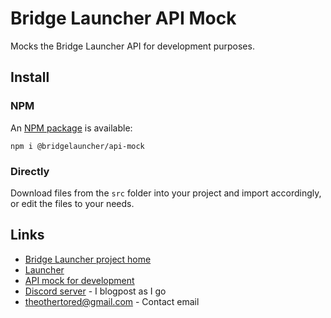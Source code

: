 # Bridge Launcher API Mock

Mocks the Bridge Launcher API for development purposes.

## Install

### NPM

An [NPM package](https://www.npmjs.com/package/@bridgelauncher/api-mock) is available:

```
npm i @bridgelauncher/api-mock
```

### Directly

Download files from the `src` folder into your project and import accordingly, or edit the files to your needs.

## Links

- [Bridge Launcher project home](https://github.com/bridgelauncher)
- [Launcher](https://github.com/bridgelauncher/launcher)
- [API mock for development](https://github.com/bridgelauncher/api)
- [Discord server](https://discord.gg/Tv23aZrVb8) - I blogpost as I go
- [theothertored@gmail.com](mailto:theothertored@gmail.com) - Contact email

